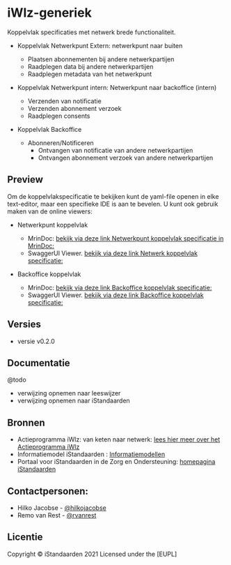 # iWlz-generiek
Koppelvlak specificaties met netwerk brede functionaliteit.

* Koppelvlak Netwerkpunt Extern: netwerkpunt naar buiten
    * Plaatsen abonnementen bij andere netwerkpartijen
    * Raadplegen data bij andere netwerkpartijen
    * Raadplegen metadata van het netwerkpunt
	
* Koppelvlak Netwerkpunt intern: Netwerkpunt naar backoffice (intern)
    * Verzenden van notificatie
    * Verzenden abonnement verzoek
    * Raadplegen consents

*  Koppelvlak Backoffice
    * Abonneren/Notificeren
        * Ontvangen van notificatie van andere netwerkpartijen
        * Ontvangen abonnement verzoek van andere netwerkpartijen
       

## Preview
Om de koppelvlakspecificatie te bekijken kunt de yaml-file openen in elke text-editor, maar een specifieke IDE is aan te bevelen. 
U kunt ook gebruik maken van de online viewers:

* Netwerkpunt koppelvlak
    * MrinDoc: [bekijk via deze link Netwerkpunt koppelvlak specificatie in MrinDoc:](https://mrin9.github.io/OpenAPI-Viewer/#/load/https%3A%2F%2Fraw.githubusercontent.com%2FiStandaarden%2FiWlz-generiek%2Fmaster%2Fapi-specificatie%2Fnetwerkpunt.yaml "https://mrin9.github.io/OpenAPI-Viewer/#/load/https%3A%2F%2Fraw.githubusercontent.com%2FiStandaarden%2FiWlz-generiek%2Fmaster%2Fapi-specificatie%2Fnetwerkpunt.yaml")
    * SwaggerUI Viewer. [bekijk via deze link Netwerk koppelvlak specificatie:](https://petstore.swagger.io/?url=https://raw.githubusercontent.com/iStandaarden/iWlz-generiek/master/api-specificatie/netwerkpunt.yaml "https://petstore.swagger.io/?url=https://raw.githubusercontent.com/iStandaarden/iWlz-generiek/master/api-specificatie/netwerkpunt.yaml")

* Backoffice koppelvlak
    * MrinDoc: [bekijk via deze link Backoffice koppelvlak specificatie:](https://mrin9.github.io/OpenAPI-Viewer/#/load/https%3A%2F%2Fraw.githubusercontent.com%2FiStandaarden%2FiWlz-generiek%2Fmaster%2Fapi-specificatie%2Fbackoffice.yaml "https://mrin9.github.io/OpenAPI-Viewer/#/load/https%3A%2F%2Fraw.githubusercontent.com%2FiStandaarden%2FiWlz-generiek%2Fmaster%2Fapi-specificatie%2Fbackoffice.yaml")
    * SwaggerUI Viewer. [bekijk via deze link Backoffice koppelvlak specificatie:](https://petstore.swagger.io/?url=https://raw.githubusercontent.com/iStandaarden/iWlz-generiek/master/api-specificatie/backoffice.yaml "https://petstore.swagger.io/?url=https://raw.githubusercontent.com/iStandaarden/iWlz-generiek/master/api-specificatie/backoffice.yaml")

## Versies
* versie v0.2.0

## Documentatie
@todo
- verwijzing opnemen naar leeswijzer
- verwijzing opnemen naar iStandaarden

## Bronnen
* Actieprogramma iWlz: van keten naar netwerk: [lees hier meer over het Actieprogramma iWlz](https://www.istandaarden.nl/actieprogramma-iwlz "Actieprogramma iWlz")
* Informatiemodel iStandaarden : [Informatiemodellen](https://informatiemodellen.istandaarden.nl/)
* Portaal voor iStandaarden in de Zorg en Ondersteuning: [homepagina iStandaarden](https://www.istandaarden.nl)

## Contactpersonen:
* Hilko Jacobse - [@hilkojacobse](https://github.com/HilkoJacobse)
* Remo van Rest - [@rvanrest](https://github.com/rvanrest)

## Licentie
Copyright &copy; iStandaarden 2021
Licensed under the [EUPL]

